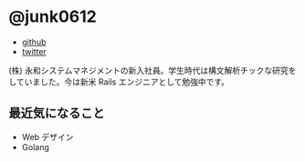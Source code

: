 # @junk0612

* [github](https://github.com/junk0612)
* [twitter](https://twitter.com/junk0612)

(株) 永和システムマネジメントの新入社員。学生時代は構文解析チックな研究をしていました。今は新米 Rails エンジニアとして勉強中です。

## 最近気になること

- Web デザイン
- Golang
